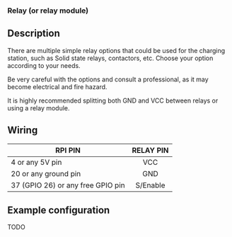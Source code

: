 ### Relay (or relay module)

## Description

There are multiple simple relay options that could be used for the charging station, such as Solid state relays,
contactors, etc. Choose your option according to your needs.

Be very careful with the options and consult a professional, as it may become electrical and fire hazard.

It is highly recommended splitting both GND and VCC between relays or using a relay module.

## Wiring

| RPI PIN                           | RELAY PIN | 
|-----------------------------------|:---------:|
| 4 or any 5V pin                   |    VCC    | 
| 20 or any ground pin              |    GND    |  
| 37 (GPIO 26) or any free GPIO pin | S/Enable  |  

## Example configuration

TODO